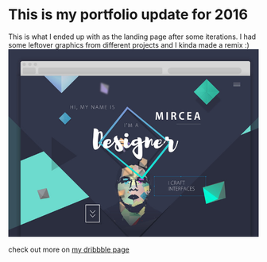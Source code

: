 <h1>This is my portfolio update for 2016</h1>
This is what I ended up with as the landing page after some iterations.
I had some leftover graphics from different projects and I kinda made a remix :)
<img src="mzd-folio-4.0.jpg" />

check out more on <a href="https://dribbble.com/mzd">my dribbble page</a>